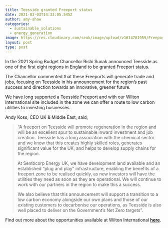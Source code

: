 ```yaml
---
title: Teesside granted Freeport status
date: 2021-03-03T14:33:05.545Z
author: amy-shaw
categories:
  - sustainable_solutions
  - energy_generation
image: https://res.cloudinary.com/seuk/image/upload/v1614781959/Freeport_blog_header.png
layout: post
type: post
---
```

In the 2021 Spring Budget Chancellor Rishi Sunak announced Teesside as one of the first eight regions in England to be granted Freeport status.

The Chancellor commented that these Freeports will generate trade and jobs, focusing on Teesside in his announcement for the region’s past success and direction towards an innovative, greener future. 

We have long supported a Teesside Freeport and with our Wilton International site included in the zone we can offer a route to low carbon utilities to investing businesses.

Andy Koss, CEO UK & Middle East, said, 

> “A freeport on Teesside will promote regeneration in the region and will be an excellent spur to sustainable inward investment and job creation. Teesside has a long association with the chemical sector and we know that this creates highly skilled roles, generates significant value for the UK, and helps to develop supply chains for the region. 
>
> At Sembcorp Energy UK, we have development land available and an established “plug and play” infrastructure, enabling the benefits of a freeport zone to be realised quickly, as new investors will have the utilities they need as soon as they are operational. We will continue to work with our partners in the region to make this a success. 
>
> We also believe that this announcement will support a transition to a low carbon economy alongside our own plans and those of our existing customers to decarbonise our operations, as Teesside is also well placed to deliver on the Government’s Net Zero targets”.



Find out more about the opportunities available at Wilton International **[here](https://www.sembcorpenergy.co.uk/services/)**.
